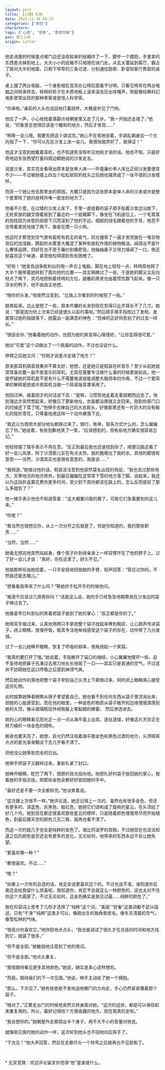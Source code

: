 ```yaml
---
layout: post
title: 【心理】礼物
date: 2021-11-30 00:17
categories: ["原创"]
characters: 
tags: ["心理", "想象", "思维宫殿"]
pov: 第三人称
origin: Lofter
---
```


他走进屋的时候差点被门边还没收起来的纸箱绊了一下，脚步一个踉跄，手里拿的东西差点掉到地上。大大小小的纸箱不只局限在进门处，从玄关蔓延到客厅，霸占了房间大半的地面，只剩下窄窄的三条过道，分别通往厨房、卧室和客厅靠窗的桌子。

桌上摆了两台电脑，一个身影缩在高背办公椅后面看不分明，只看见椅背在两台电脑之间转来转去，转椅的轮子在木质地板上滚来滚去压出吱嘎声，倒挺像经典科幻电影里常出现的那种黑客或是怪人科学家。

“你来啦。”桌前的人头也没回地打着招呼，大概是听见了门响。

他应了一声，小心地找着落脚点地朝屋里又走了几步。“我一开始还走错了，”他说，“印象里总觉得应该是个暖和的地方，然后才发现……”

“稍等一会儿哦，我要先把这个调试完。”她心不在焉地说着，手胡乱朝身后一个方向指了一下，“你可以先在沙发上坐一会儿，我很快就弄好了，我保证！”

他这才注意到她戴着耳机，也不知道有没有听见他刚才说的话。他也不恼，只是好奇地边东张西望打量四周边朝她说的沙发走去。

说是沙发，其实完全看得出原本是张单人床——毕竟廉价单人床比正经沙发要便宜不少——不过被她摆上四五个松松软软的枕头之后倒也摆弄成了一张不错的沙发模样。

而另一个她让他去那里坐的原因，大概只是因为这张原本是单人床的沙发或许是整个屋里除了她的座椅外唯一能坐的地方了。

他毫不介意，在过矮的沙发上坐下，手里一直提着的袋子顺手贴着沙发边沿放下，无处安放的腿交错着抵到了最近的一个纸箱脚下，像坐在飞机座位上。一个毛茸茸的抱枕因为床垫的局部下沉而滚到了他的手边，细腻的绒毛蹭着他的手背，他忍不住带着爱抚地揉了两下，像是在摸一只小狗。

他这时才察觉到空气里有股若有若无的香气，目光搜索了一遍才发现放在一堆杂物背后的加湿器，腾起的水雾里大概混了某种有放松作用的植物精油，闻得出不是什么奢侈品牌，但好在也不至于廉价到像肥皂。他抽抽鼻子又用力嗅闻了一口，倒还挺喜欢这个味道，甚至放松得感到有些困倦了。

“好啦！”她宣告战争胜利似的啪一声合上电脑，脚在地上轻轻一点，转椅原地转了大半个圈带着她转到了面向他的位置——其实稍微过了一些，于是她的脚尖又反向轻点了两下，灵巧地控制着转椅的方位，披散的黑发也由着惯性飘飞起来。像一只浮水的鸭子，他不由自主地想。

“哦你的头发，”他突然注意到，“比我上次看到的时候短了一些。”

她笑起来。岂止是短了一些，原本齐腰的长发到现在剪得只比齐耳长不了几寸。她说：“那是因为你上次来已经是很久以前的事啦。”然后顺手用手指梳过了发梢，发尾穿过她的指缝落下，她露出一副满意的神色：“剪掉的正好同告别了的过去一样长。”

“很适合你，”他看着她的动作，也因为她的笑变得心情很好，“让你显得很可爱。”

她对“可爱”这个词做出了一个挑眉的动作，不过也没说什么。

停顿之后她又问：“你刚才说差点走错了地方？”

原来那耳机隔音效果并不算太好，他想，还是她只是假装在听音乐？至少从前她就常常喜欢戴一副不放音乐的耳机，尤其在需要专注做什么事的时候更是如此。他一度怀疑她的耳机是不是有什么不需要电波就能调整大脑频率的作用，不过一个更简单的解释是她或许把耳机当做一个简易版耳罩来用了。

他回过神，接着刚才的对话说下去：“是啊，习惯性地走着走着就朝西边去了，快到海边才突然想起来，好像忘了更新地址，衣服都没换就又走回来。刚到你家门口的时候还下雪了呢。”他伸手去掸自己的大衣肩头，好像那里还有一片巨大的没有融化的隐形雪花，只等着他用这样一个动作拂落下去。

“我还以为我把大部分地址都换过来了，银行，账单，联系方式什么的，怎么偏偏忘了你。”她说着，有些抱歉地笑了一笑，“应该想到的，但有些地方确实很容易忘记。”

他轻轻摆了摆手表示不用在意。“反正到最后我也还是找到你了，顺便沿路还看了好一会儿风景，除了沙漠那儿实在有点太热，我的鹿喝光了我的水，其他的都很有意思——当然，沙漠其实也是很有意思的。我是说……”

“我知道，”她接过他的话，假装没注意到他突然莫名出现的局促，“我也去过那些地方，天寒地冻的地方除外，到最后偏偏在这常常下雪的地方落了脚。说起来，我还以为这段折返要花费你更多时间，至少到下周你都该在路上的，怎么反而提前了那么多就到了？”

他一摊手表示他也不知道答案：“这大概要问我的鹿了，可能它们急着要到你这儿来。”

“你呢？”

“我当然也很想见你，从上一次分开之后就是了，但是你知道的，我的那些职责……”

“当然，当然……”

她毫无预兆地突然站起身，像个孩子扑到母亲身上一样双臂环在了他的脖子上，过了好一会儿才说：“真好，你在这里了，好久不见。”

他就那样任由她抱着，一只手安抚地轻拍她的手臂，轻声回答：“答应过你的，不然我还能去哪儿。”

“想看看我带来了什么吗？”等她终于松开手的时候他问。

“难道不应该过几周再拆吗？”话是这么说，她的手已经急急地朝靠放在沙发边的袋子伸过去了。

他像是早已料到似的笑着把袋子放到了她的掌心：“反正都是你的了。”

她用双手接过来，认真地用两只手掌把整个袋子拢起来捧到胸前，让心跳声传进袋子，闭上眼睛，放慢呼吸，极其专注地单纯感受这个袋子的存在，动作带了几分虔诚。

过了一会儿她睁开眼睛，恢复了呼吸的频率，唇角扬起一个笑容。

“我真的要打开了哦。”她说着，手指解开了袋口的绳结，小心翼翼地撑开一些，迫不及待地把鼻子先凑过去用力地长长地吸了一口——其实只是普通的空气，不过这并不妨碍她在这口呼吸之后感到神清气爽。

然后她动作利落地把整个袋子举到自己头顶上下颠倒过来，同时闭上眼睛用心接受这份礼物。

此时就算她睁着眼睛从镜子里望着自己，她也看不到任何东西从袋子里流淌出来，但她的心能感受到。而在他的眼里，一种金色的物质从袋子敞开的边缘慢慢滴落到她的头顶，像从玻璃瓶往外倾倒最上等黏稠的蜂蜜， 然后渗透进去。

她的心的眼睛看见阳光正一点一点从海平面上出现，逐丝逐缕，好像这片天空正在努力编织一块金色的绸布。

极夜也要天亮了，她想，目光仍然注视着海平面金色和黑色过渡的地方，头顶斑斑点点的星光渐渐黯淡下去几乎看不清了。

但他没让她等到完全的日出。

他伸手把袋子又翻转过来，重新扎紧了封口。

她睁开眼睛，眨巴了两下，困惑的目光投向他。他把扎好的袋子放回她的掌心，按着她的手指合拢，把那些金色全都好好放回她的手中。

“最好还是不要一次全都拆完。”他淡笑着说。

“这次跟上次很不一样。”她评论道。她还记得上一次的，虽然也有很多金色，但还有更多的，深蓝色，灰黑色，殷红色，她把它们调和成了旋转的星云，在头顶挂了好几个月。她到现在都还很喜欢那些星云的模样，只是随着颜色慢慢用尽而开始褪色，到最后跟天空的颜色几无二致，就再也看不清了。

而这一次的就几乎完全是纯粹的金色了，堪比阿波罗的宫殿。不过她现在也没法知道之后的颜色是否还会有更多的变化，无论如何，他带来的东西永远不会让她失望。

“更喜欢哪一种？”

“都很喜欢。不过……”

“嗯？”

“如果上一次有机会选的话，肯定会说更喜欢这个的。不过也说不准，谁知道你后面还会给我留什么惊喜呢。我知道你，肯定不会就这么一种颜色的，这也太对不住你这个大画家了。不过无论如何，这金色确实是我见过最……纯粹的颜色了。”

她在形容词上思考了几秒才选择了“纯粹”这个词，“美丽”“好看”这类词都不足以描述，只有“干净”“纯粹”这类才可以，像刚出生的独角兽皮毛，像冬天清晨的空气，像雪松林的气味。

“很高兴你喜欢它。”他欣慰地点点头，“我也是调试了很久才在合适的时间和地方找到它，就装了很多。”

“但不是全部。”她敏锐地注意到了他的用词。

“但不是全部。”他点头重复。

“我很期待看见更多其他颜色。”她说，确实是真心这样想的。

“而我，期待我们的下一次见面。”他说，伸手主动给了她一个拥抱。

“那么，下次见了。”她有些依依不舍地送他朝门的方向走，手心仍然紧紧攥着那个袋子。

“哦对了，”正要走出门的时候他突然又转身面对她，“这次的这些，都是可以保存起来重复用的，所以，最好记得找个方便收藏的地方。现在我真的走啦。”

“我会想你的。”她朝屋外走廊探出半个身子，用不大不小的音量对他说。

就像刚见面时她的动作一样，这次轮到他头也不回地向后挥手了。

“下次见！”他大声回答，然后在走廊尽头一个转弯之后就再也不见踪影了。

<br>

\* 无奖竞猜：欢迎评论留言你觉得“他”是谁或什么。

<p style="color: #0000; text-indent: 2em">答案：圣诞/圣诞老人</p>

